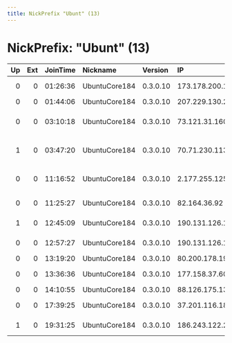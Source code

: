 ```yaml
---
title: NickPrefix "Ubunt" (13)
---
```


# NickPrefix: "Ubunt" (13)

|   Up |   Ext | JoinTime   | Nickname      | Version   | IP              | AS                                 | CC   |   ORp |   Dirp | OS    | Contact   |   eFamMembers |
|-----:|------:|:-----------|:--------------|:----------|:----------------|:-----------------------------------|:-----|------:|-------:|:------|:----------|--------------:|
|    0 |     0 | 01:26:36   | UbuntuCore184 | 0.3.0.10  | 173.178.200.154 | Videotron Telecom Ltee             | ca   | 39289 |      0 | Linux | None      |             1 |
|    0 |     0 | 01:44:06   | UbuntuCore184 | 0.3.0.10  | 207.229.130.243 | RCN                                | us   | 33499 |      0 | Linux | None      |             1 |
|    0 |     0 | 03:10:18   | UbuntuCore184 | 0.3.0.10  | 73.121.31.160   | Comcast Cable Communications, LLC  | us   | 41467 |      0 | Linux | None      |             1 |
|    1 |     0 | 03:47:20   | UbuntuCore184 | 0.3.0.10  | 70.71.230.113   | Shaw Communications Inc.           | ca   | 41895 |      0 | Linux | None      |             1 |
|    0 |     0 | 11:16:52   | UbuntuCore184 | 0.3.0.10  | 2.177.255.125   | Information Technology Company ITC | ir   | 43667 |      0 | Linux | None      |             1 |
|    0 |     0 | 11:25:27   | UbuntuCore184 | 0.3.0.10  | 82.164.36.92    | Telenor Norge AS                   | no   | 34072 |      0 | Linux | None      |             1 |
|    1 |     0 | 12:45:09   | UbuntuCore184 | 0.3.0.10  | 190.131.126.167 | Ecuadortelecom S.A.                | ec   | 40991 |      0 | Linux | None      |             1 |
|    0 |     0 | 12:57:27   | UbuntuCore184 | 0.3.0.10  | 190.131.126.167 | Ecuadortelecom S.A.                | ec   | 44505 |      0 | Linux | None      |             1 |
|    0 |     0 | 13:19:20   | UbuntuCore184 | 0.3.0.10  | 80.200.178.198  | Proximus NV                        | be   | 41601 |      0 | Linux | None      |             1 |
|    0 |     0 | 13:36:36   | UbuntuCore184 | 0.3.0.10  | 177.158.37.60   | TELEFNICA BRASIL S.A               | br   | 42101 |      0 | Linux | None      |             1 |
|    0 |     0 | 14:10:55   | UbuntuCore184 | 0.3.0.10  | 88.126.175.13   | Free SAS                           | fr   | 33448 |      0 | Linux | None      |             1 |
|    0 |     0 | 17:39:25   | UbuntuCore184 | 0.3.0.10  | 37.201.116.182  | Liberty Global Operations B.V.     | de   | 41267 |      0 | Linux | None      |             1 |
|    1 |     0 | 19:31:25   | UbuntuCore184 | 0.3.0.10  | 186.243.122.200 | Telemar Norte Leste S.A.           | br   | 45185 |      0 | Linux | None      |             1 |
